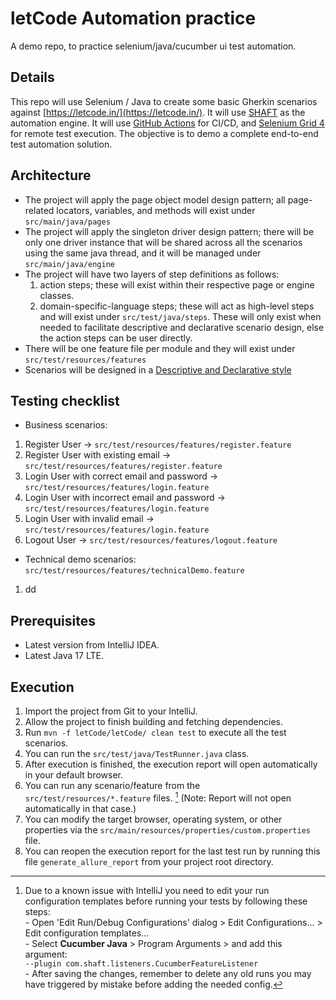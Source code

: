 # letCode Automation practice
A demo repo, to practice selenium/java/cucumber ui test automation.

## Details
This repo will use Selenium / Java to create some basic Gherkin scenarios against [https://letcode.in/](https://letcode.in/).
It will use [SHAFT](https://shafthq.github.io/) as the automation engine.
It will use [GitHub Actions](https://github.com/MohabMohie/letCode/actions) for CI/CD, and [Selenium Grid 4](https://www.selenium.dev/documentation/grid/) for remote test execution.
The objective is to demo a complete end-to-end test automation solution.

## Architecture
- The project will apply the page object model design pattern; all page-related locators, variables, and methods will exist under `src/main/java/pages`
- The project will apply the singleton driver design pattern; there will be only one driver instance that will be shared across all the scenarios using the same java thread, and it will be managed under `src/main/java/engine`
- The project will have two layers of step definitions as follows:
  1. action steps; these will exist within their respective page or engine classes.
  2. domain-specific-language steps; these will act as high-level steps and will exist under `src/test/java/steps`. These will only exist when needed to facilitate descriptive and declarative scenario design, else the action steps can be user directly.
- There will be one feature file per module and they will exist under `src/test/resources/features`
- Scenarios will be designed in a [Descriptive and Declarative style](https://cucumber.io/docs/bdd/better-gherkin/)

## Testing checklist
- Business scenarios:

1. Register User -> `src/test/resources/features/register.feature`
2. Register User with existing email -> `src/test/resources/features/register.feature`
3. Login User with correct email and password -> `src/test/resources/features/login.feature`
4. Login User with incorrect email and password -> `src/test/resources/features/login.feature`
5. Login User with invalid email -> `src/test/resources/features/login.feature`
6. Logout User -> `src/test/resources/features/logout.feature`


- Technical demo scenarios: `src/test/resources/features/technicalDemo.feature`

1. dd

## Prerequisites
- Latest version from IntelliJ IDEA.
- Latest Java 17 LTE.

## Execution
1. Import the project from Git to your IntelliJ.
2. Allow the project to finish building and fetching dependencies.
3. Run `mvn -f letCode/letCode/ clean test` to execute all the test scenarios.
4. You can run the `src/test/java/TestRunner.java` class.
5. After execution is finished, the execution report will open automatically in your default browser.
6. You can run any scenario/feature from the `src/test/resources/*.feature` files. [^1] (Note: Report will not open automatically in that case.)
7. You can modify the target browser, operating system, or other properties via the `src/main/resources/properties/custom.properties` file.
8. You can reopen the execution report for the last test run by running this file `generate_allure_report` from your project root directory.

[^1]: Due to a known issue with IntelliJ you need to edit your run configuration templates before running your tests by following these steps:
<br/>- Open 'Edit Run/Debug Configurations' dialog > Edit Configurations... > Edit configuration templates...
<br/>- Select <b>Cucumber Java</b> > Program Arguments > and add this argument:
<br/>`--plugin com.shaft.listeners.CucumberFeatureListener`
<br/>- After saving the changes, remember to delete any old runs you may have triggered by mistake before adding the needed config.
